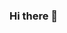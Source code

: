 ### Hi there 👋

<!--
**YunhaiHu/YunhaiHu** is a ✨ _special_ ✨ repository because its `README.md` (this file) appears on your GitHub profile.

Here are some ideas to get you started:

- 🌱 I’m currently learning java、python
- 📫 How to reach me: https://t.me/yunhaiOfficial
- 😄 Pronouns: 一个散漫的打工人
- ⚡ Fun fact: 动漫、电影、游戏
-->
